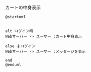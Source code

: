 カートの中身表示
```uml
@startuml


alt ログイン時
Webサーバー -> ユーザー :カート中身表示

else 未ログイン
Webサーバー -> ユーザー :メッセージを表示

end
@enduml
```
